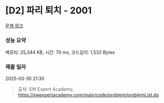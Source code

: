 # [D2] 파리 퇴치 - 2001 

[문제 링크](https://swexpertacademy.com/main/code/problem/problemDetail.do?contestProbId=AV5PzOCKAigDFAUq) 

### 성능 요약

메모리: 25,344 KB, 시간: 70 ms, 코드길이: 1,532 Bytes

### 제출 일자

2025-03-30 21:30



> 출처: SW Expert Academy, https://swexpertacademy.com/main/code/problem/problemList.do
